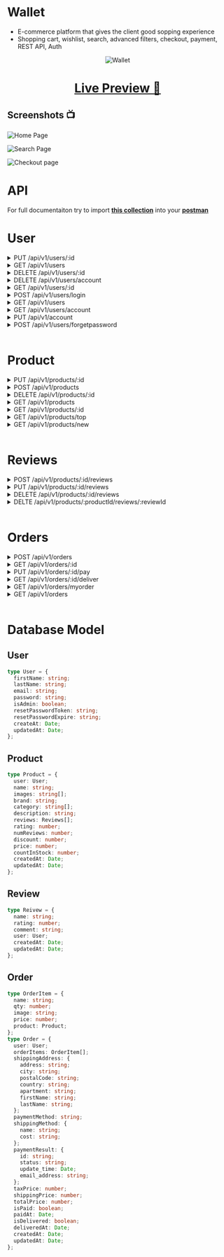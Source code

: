 # Wallet

- E-commerce platform that gives the client good sopping experience
- Shopping cart, wishlist, search, advanced filters, checkout, payment, REST API, Auth

<p align="center">
    <img src="./wallet.png" alt="Wallet" title="Wallet"/>
</p>

<h1 align="center">
    <a href="https://walletecommerce.herokuapp.com/">Live Preview 👀</a>
</h1>

## Screenshots 📺

![Home Page](/client/public/images/e-commerce-1.png)

![Search Page](/client/public/images/e-commerce-2.png)

![Checkout page](/client/public/images/e-commerce-3.png)

# API

For full documentaiton try to import **[this collection](./Wallet%20e-commerce.postman_collection.json)** into your **[postman](https://www.postman.com/)**

# User

<details>
<summary>PUT /api/v1/users/:id</summary>

<br />

Update user info by the `admin`

<br />

**Description:** Update user account

**Access:** Private/Admin

### Request

```ts
type body = {
  firstName?: string;
  lastName?: string;
  email?: string;
  isAmdin?: boolean;
};
```

```json
{
  "isAdmin": true
}
```

### Response

```json
{
  "_id": "6326a3633979c3a722be8411",
  "firstName": "Jane",
  "lastName": "Doe",
  "email": "jane@wallet.io",
  "isAdmin": true
}
```

</details>
<details>
<summary>GET /api/v1/users </summary>

<br />

**Description:** Get all users

**Access:** Private/Admin

### Request

#### Headers

`Authorization: Bearer <TOKEN>`

### Response

```json
{
  "users": [
    {
      "_id": "6326a3633979c3a722be8411",
      "firstName": "Jane",
      "lastName": "Doe",
      "email": "jane@wallet.io",
      "password": "$2a$10$eajsr5X/E3D2B8N8anLa8O3LlF7Sj/sCquBs2xPH.n7wXBai4viI2",
      "isAdmin": false,
      "createdAt": "2022-09-18T04:49:39.687Z",
      "updatedAt": "2022-09-18T04:49:39.687Z",
      "__v": 0
    },
    {
      "_id": "6326a4fda8012c4bc02d6368",
      "firstName": "Jone",
      "lastName": "Doe",
      "email": "jone@wallet.io",
      "password": "$2a$10$wKNngaZrvxMsTRQajNfzjekiLhTSZRSdAWdWkrJ1U3D8gCE9nQoZ2",
      "isAdmin": true,
      "createdAt": "2022-09-18T04:56:29.313Z",
      "updatedAt": "2022-09-18T05:29:13.020Z",
      "__v": 0
    }
  ],
  "count": 2
}
```

</details>

<details>
<summary>DELETE /api/v1/users/:id </summary>

<br />

**Description:** Delete a user by `id`

**Access:** Private/Admin

### Request

#### Headers

`Authorization: Bearer <TOKEN>`

### Response

```json
{
  "message": "User removed"
}
```

</details>
<details>
<summary>DELETE /api/v1/users/account </summary>

<br />

**Description:** Delete user account by the user itself

**Access:** Private/user

### Request

#### Headers

`Authorization: Bearer <TOKEN>`

### Response

```json
{
  "message": "User removed"
}
```

</details>

<details>
<summary>GET /api/v1/users/:id </summary>

<br />

**Description:** Get user by Id

**Access:** Private/Admin

### Request

#### Headers

`Authorization: Bearer <TOKEN>`

### Response

```json
{
  "_id": "6326a3633979c3a722be8411",
  "firstName": "Jane",
  "lastName": "Doe",
  "email": "jane@wallet.io",
  "isAdmin": false,
  "createdAt": "2022-09-18T04:49:39.687Z",
  "updatedAt": "2022-09-18T04:49:39.687Z",
  "__v": 0
}
```

</details>

<details>
<summary>POST /api/v1/users/login</summary>

<br />

**Description:** Authorize user for login

**Access:** Public

### Request

```ts
type Body = {
  email: string;
  password: string;
};
```

```json
{
  "email": "jone@wallet.io",
  "password": "1234567"
}
```

### Response

```json
{
  "_id": "6326a4fda8012c4bc02d6368",
  "firstName": "Jone",
  "lastName": "Doe",
  "email": "jone@wallet.io",
  "isAdmin": true,
  "token": "eyJhbGciOiJIUzI1NiIsInR5cCI6IkpXVCJ9.eyJpZCI6IjYzMjZhNGZkYTgwMTJjNGJjMDJkNjM2OCIsImlhdCI6MTY2MzQ4MDk4NCwiZXhwIjoxNjY2MDcyOTg0fQ.rv7FZMh_ScxkdvYHfBC03cEajFuViXoEtwN74FYmkRQ"
}
```

</details>

<details>
<summary>GET /api/v1/users</summary>

<br />

**Description:** Register a new user

**Access:** Public

### Request

### Response

```json
{
  "users": [
    {
      "_id": "6326a3633979c3a722be8411",
      "firstName": "Jane",
      "lastName": "Doe",
      "email": "jane@wallet.io",
      "password": "$2a$10$eajsr5X/E3D2B8N8anLa8O3LlF7Sj/sCquBs2xPH.n7wXBai4viI2",
      "isAdmin": true,
      "createdAt": "2022-09-18T04:49:39.687Z",
      "updatedAt": "2022-09-18T05:43:23.695Z",
      "__v": 0
    },
    {
      "_id": "6326a4fda8012c4bc02d6368",
      "firstName": "Jone",
      "lastName": "Doe",
      "email": "jone@wallet.io",
      "password": "$2a$10$wKNngaZrvxMsTRQajNfzjekiLhTSZRSdAWdWkrJ1U3D8gCE9nQoZ2",
      "isAdmin": true,
      "createdAt": "2022-09-18T04:56:29.313Z",
      "updatedAt": "2022-09-18T05:59:20.404Z",
      "__v": 0,
      "resetPasswordExpire": "2022-09-18T06:09:20.402Z",
      "resetPasswordToken": "999913f36209979914b407d615589e04d923be68175f80debafd2bdf5b838767"
    }
  ],
  "count": 2
}
```

</details>

<details>
<summary>GET /api/v1/users/account</summary>

<br />

**Description:** Get user account

**Access:** Private/user

### Request

#### Headers

`Authorization: Bearer <TOKEN>`

### Response

```json
{
  "_id": "6326a4fda8012c4bc02d6368",
  "firstName": "Joen",
  "lastName": "Doe",
  "email": "jone@wallet.io",
  "isAdmin": false,
  "token": "eyJhbGciOiJIUzI1NiIsInR5cCI6IkpXVCJ9.eyJpZCI6IjYzMjZhNGZkYTgwMTJjNGJjMDJkNjM2OCIsImlhdCI6MTY2MzQ3Njk4OSwiZXhwIjoxNjY2MDY4OTg5fQ.wxPGnDLvZYqyXXC5YIaUJoJqfxdeZlb96xi4Jvgtj80"
}
```

</details>

<details>
<summary>PUT /api/v1/account </summary>

<br />

**Description:** Update user account

**Access:** Private/user

### Request

#### Headers

`Authorization: Bearer <TOKEN>`

### Response

```json
{
  "_id": "6326a4fda8012c4bc02d6368",
  "firstName": "Jone",
  "lastName": "Doe",
  "email": "jone@wallet.io",
  "isAdmin": true,
  "token": "eyJhbGciOiJIUzI1NiIsInR5cCI6IkpXVCJ9.eyJpZCI6IjYzMjZhNGZkYTgwMTJjNGJjMDJkNjM2OCIsImlhdCI6MTY2MzQ3ODk1MywiZXhwIjoxNjY2MDcwOTUzfQ.5KCy_rocdxUDcLRVEgJdcJmAHKfP4gIOWEy9Mra4V6M"
}
```

</details>

<details>
<summary>POST /api/v1/users/forgetpassword</summary>

<br />

**Description:** An endpoint to send an email to user incase he forget the password

**Access:** Public

### Request

#### Headers

`Authorization: Bearer <TOKEN>`

### Response

```json
{
  "success": true,
  "data": "Email sent"
}
```

</details>

<br />

# Product

<details>
<summary>PUT /api/v1/products/:id</summary>

<br />

**Description:** UUpdate a product by `id`

**Access:** Private/Admin

### Request

```json
{
  "price": 1200.0,
  "images": ["img_3.png", "img_4.png"]
}
```

### Response

```json
{
  "_id": "6327fa179b841ab4ec957660",
  "user": "6326a4fda8012c4bc02d6368",
  "name": "iPhone 13 pro max",
  "images": ["img_1.png", "img_3.png", "img_4.png"],
  "brand": "Apple",
  "category": [],
  "description": "The most powerful phone on the planet earth",
  "rating": 0,
  "numReviews": 0,
  "discount": 2,
  "price": 1200,
  "countInStock": 2000,
  "reviews": [],
  "createdAt": "2022-09-19T05:11:51.150Z",
  "updatedAt": "2022-09-19T05:20:08.235Z",
  "__v": 1
}
```

</details>

<details>
<summary>POST /api/v1/products</summary>

<br />

**Description:** Create new product

**Access:** Private/Admin

### Request

```json
{
  "name": "iPhone 13 pro max",
  "images": ["img_1.png"],
  "brand": "Apple",
  "caregory": ["phones"],
  "description": "The most powerful phone on the planet earth",
  "discount": 2,
  "price": 1000.0,
  "countInStock": 2000
}
```

### Response

```json
{
  "user": "6326a4fda8012c4bc02d6368",
  "name": "iPhone 13 pro max",
  "images": ["img_1.png"],
  "brand": "Apple",
  "category": [],
  "description": "The most powerful phone on the planet earth",
  "rating": 0,
  "numReviews": 0,
  "discount": 2,
  "price": 1000,
  "countInStock": 2000,
  "_id": "6327fa179b841ab4ec957660",
  "reviews": [],
  "createdAt": "2022-09-19T05:11:51.150Z",
  "updatedAt": "2022-09-19T05:11:51.150Z",
  "__v": 0
}
```

</details>

<details>
<summary>DELETE /api/v1/products/:id</summary>

<br />

**Description:** Delete a product by `ID`

**Access:** Private/Admin

### Headers

`Authorization: Bearer <TOKEN>`

### Responst

```json
{
  "messages": "Product Removed"
}
```

</details>

<details>
<summary>GET /api/v1/products</summary>

<br />

**Description:** Get all products

**Access:** Public

### Response

```json
{
  "success": true,
  "count": 2,
  "products": [
    {
      "_id": "6327fa179b841ab4ec957660",
      "user": "6326a4fda8012c4bc02d6368",
      "name": "iPhone 13 pro max",
      "images": ["img_1.png"],
      "brand": "Apple",
      "category": [],
      "description": "The most powerful phone on the planet earth",
      "rating": 0,
      "numReviews": 0,
      "discount": 2,
      "price": 1000,
      "countInStock": 2000,
      "reviews": [],
      "createdAt": "2022-09-19T05:11:51.150Z",
      "updatedAt": "2022-09-19T05:11:51.150Z",
      "__v": 0
    },
    {
      "_id": "6327dea49a70962f67219b8e",
      "user": "6326a4fda8012c4bc02d6368",
      "name": "iPhone 13 pro max",
      "images": [
        "img_1.png",
        "img_2.png",
        "img_3.png",
        "img_3.png",
        "img_4.png"
      ],
      "brand": "Apple",
      "category": [],
      "description": "The most powerful phone on the planet earth",
      "rating": 0,
      "numReviews": 0,
      "discount": 2,
      "price": 1200,
      "countInStock": 2000,
      "reviews": [],
      "createdAt": "2022-09-19T03:14:44.403Z",
      "updatedAt": "2022-09-19T03:59:29.317Z",
      "__v": 7
    }
  ]
}
```

</details>

<details>
<summary>GET /api/v1/products/:id</summary>

<br />

**Description:** Get product by `id`

**Access:** Public

### Response

```json
{
  "_id": "6327fa179b841ab4ec957660",
  "user": "6326a4fda8012c4bc02d6368",
  "name": "iPhone 13 pro max",
  "images": ["img_1.png"],
  "brand": "Apple",
  "category": [],
  "description": "The most powerful phone on the planet earth",
  "rating": 0,
  "numReviews": 0,
  "discount": 2,
  "price": 1000,
  "countInStock": 2000,
  "reviews": [],
  "createdAt": "2022-09-19T05:11:51.150Z",
  "updatedAt": "2022-09-19T05:11:51.150Z",
  "__v": 0
}
```

</details>

<details>
<summary>GET /api/v1/products/top</summary>

<br />

**Description:** Get top rated products

**Access:** Public

### Response

```json
[
  {
    "_id": "6327fa179b841ab4ec957660",
    "user": "6326a4fda8012c4bc02d6368",
    "name": "iPhone 13 pro max",
    "images": ["img_1.png", "img_3.png", "img_4.png"],
    "brand": "Apple",
    "category": [],
    "description": "The most powerful phone on the planet earth",
    "rating": 0,
    "numReviews": 0,
    "discount": 2,
    "price": 1200,
    "countInStock": 2000,
    "reviews": [],
    "createdAt": "2022-09-19T05:11:51.150Z",
    "updatedAt": "2022-09-19T05:20:08.235Z",
    "__v": 1
  }
]
```

</details>

<details>
<summary>GET /api/v1/products/new</summary>

<br />

**Description:** Get new published products

**Access:** Public

### Response

```json
[
  {
    "_id": "6327fa179b841ab4ec957660",
    "user": "6326a4fda8012c4bc02d6368",
    "name": "iPhone 13 pro max",
    "images": ["img_1.png", "img_3.png", "img_4.png"],
    "brand": "Apple",
    "category": [],
    "description": "The most powerful phone on the planet earth",
    "rating": 0,
    "numReviews": 0,
    "discount": 2,
    "price": 1200,
    "countInStock": 2000,
    "reviews": [],
    "createdAt": "2022-09-19T05:11:51.150Z",
    "updatedAt": "2022-09-19T05:20:08.235Z",
    "__v": 1
  }
]
```

</details>

<br />

# Reviews

<details>
<summary>POST /api/v1/products/:id/reviews</summary>

<br />

**Description:** Add product review

**Access:** Private/user

### Request

```json
{
  "rating": 5,
  "comment": "Very cool!"
}
```

### Response

```json
{
  "message": "Review added"
}
```

</details>

<details>
<summary>PUT /api/v1/products/:id/reviews</summary>

<br />

**Description:** Update product review by the user

**Access:** Private/user

### Request

```json
{
  "comment": "Super cool!"
}
```

### Response

```json
{
  "message": "Review Updated"
}
```

</details>

<details>
<summary>DELETE /api/v1/products/:id/reviews</summary>

<br />

**Description:** Delete product review by the user

**Access:** Private/user

### Response

```json
{
  "message": "Review Deleted"
}
```

</details>

<details>
<summary>DELTE /api/v1/products/:productId/reviews/:reviewId</summary>

<br />

**Description:** Delete product review by the admin

**Access:** Private/admin

### Response

```json
{
  "message": "Review Removed"
}
```

</details>

<br />

# Orders

<details>
<summary>POST /api/v1/orders</summary>

<br />

**Description:** Create new order

**Access:** Private/user

### Request

```json
{
  "orderItems": [
    {
      "name": "iPhone 13 pro max",
      "qty": 1,
      "image": "img.png",
      "price": 1200.0,
      "product": "6327dea49a70962f67219b8e"
    }
  ],
  "shippingMethod": {
    "name": "internation shipping",
    "cost": 20.0
  },
  "shippingAddress": {
    "address": "some address",
    "city": "New York",
    "postalCode": 1234,
    "country": "US",
    "apartment": "apartment",
    "firstName": "Jone",
    "lastName": "Doe"
  },
  "paymentMethod": "PAYPAL",
  "txPrice": 200.0,
  "shippingPrice": 250.0,
  "totalPrice": 450.0
}
```

### Response

```json
{
  "user": "6326a4fda8012c4bc02d6368",
  "orderItems": [
    {
      "name": "iPhone 13 pro max",
      "qty": 1,
      "image": "img.png",
      "price": 1200,
      "product": "6327dea49a70962f67219b8e",
      "_id": "632814179b841ab4ec957692"
    }
  ],
  "shippingAddress": {
    "address": "some address",
    "city": "New York",
    "postalCode": "1234",
    "country": "US",
    "apartment": "apartment",
    "firstName": "Jone",
    "lastName": "Doe"
  },
  "paymentMethod": "PAYPAL",
  "shippingMethod": {
    "name": "internation shipping",
    "cost": 20
  },
  "taxPrice": 0,
  "shippingPrice": 250,
  "totalPrice": 450,
  "isPaid": false,
  "isDelivered": false,
  "_id": "632814179b841ab4ec957691",
  "createdAt": "2022-09-19T07:02:47.399Z",
  "updatedAt": "2022-09-19T07:02:47.399Z",
  "__v": 0
}
```

</details>

<details>
<summary>GET /api/v1/orders/:id</summary>

<br />

**Description:** Get order by `id`

**Access:** Private/user

### Response

```json
{
  "shippingAddress": {
    "address": "some address",
    "city": "New York",
    "postalCode": "1234",
    "country": "US",
    "apartment": "apartment",
    "firstName": "Jone",
    "lastName": "Doe"
  },
  "shippingMethod": {
    "name": "internation shipping",
    "cost": 20
  },
  "paymentResult": {
    "id": "6327f1aebc834eab1742347a",
    "status": "success",
    "update_time": "9/19/20222 6:54 am",
    "email_address": "jone@test.com"
  },
  "_id": "6327f1aebc834eab1742347a",
  "user": {
    "_id": "6326a4fda8012c4bc02d6368",
    "email": "jone@wallet.io"
  },
  "orderItems": [
    {
      "name": "iPhone 13 pro max",
      "qty": 1,
      "image": "img.png",
      "price": 1200,
      "product": "6327dea49a70962f67219b8e",
      "_id": "6327f1aebc834eab1742347b"
    }
  ],
  "paymentMethod": "PAYPAL",
  "taxPrice": 0,
  "shippingPrice": 250,
  "totalPrice": 450,
  "isPaid": true,
  "isDelivered": true,
  "createdAt": "2022-09-19T04:35:58.585Z",
  "updatedAt": "2022-09-19T04:57:19.635Z",
  "__v": 0,
  "paidAt": "2022-09-19T04:55:03.472Z",
  "deliveredAt": "2022-09-19T04:57:19.629Z"
}
```

</details>

<details>
<summary>PUT /api/v1/orders/:id/pay</summary>

<br />

<br />

**Description:** Pay an order

**Access:** Private/user

### Request

```json
{
  "id": "6327f1aebc834eab1742347a",
  "status": "success",
  "update_time": "9/19/20222 6:54 am",
  "payer": {
    "email_address": "jone@test.com"
  }
}
```

### Response

```json
{
  "shippingAddress": {
    "address": "some address",
    "city": "New York",
    "postalCode": "1234",
    "country": "US",
    "apartment": "apartment",
    "firstName": "Jone",
    "lastName": "Doe"
  },
  "shippingMethod": {
    "name": "internation shipping",
    "cost": 20
  },
  "paymentResult": {
    "id": "6327f1aebc834eab1742347a",
    "status": "success",
    "update_time": "9/19/20222 6:54 am",
    "email_address": "jone@test.com"
  },
  "_id": "6327f1aebc834eab1742347a",
  "user": "6326a4fda8012c4bc02d6368",
  "orderItems": [
    {
      "name": "iPhone 13 pro max",
      "qty": 1,
      "image": "img.png",
      "price": 1200,
      "product": "6327dea49a70962f67219b8e",
      "_id": "6327f1aebc834eab1742347b"
    }
  ],
  "paymentMethod": "PAYPAL",
  "taxPrice": 0,
  "shippingPrice": 250,
  "totalPrice": 450,
  "isPaid": true,
  "isDelivered": true,
  "createdAt": "2022-09-19T04:35:58.585Z",
  "updatedAt": "2022-09-19T07:06:27.877Z",
  "__v": 0,
  "paidAt": "2022-09-19T07:06:27.873Z",
  "deliveredAt": "2022-09-19T04:57:19.629Z"
}
```

</details>

<details>
<summary>GET /api/v1/orders/:id/deliver</summary>

<br />

<br />

**Description:** Set an order to be **delivered**

**Access:** Private/admin

### Response

```json
{
  "shippingAddress": {
    "address": "some address",
    "city": "New York",
    "postalCode": "1234",
    "country": "US",
    "apartment": "apartment",
    "firstName": "Jone",
    "lastName": "Doe"
  },
  "shippingMethod": {
    "name": "internation shipping",
    "cost": 20
  },
  "paymentResult": {
    "id": "6327f1aebc834eab1742347a",
    "status": "success",
    "update_time": "9/19/20222 6:54 am",
    "email_address": "jone@test.com"
  },
  "_id": "6327f1aebc834eab1742347a",
  "user": "6326a4fda8012c4bc02d6368",
  "orderItems": [
    {
      "name": "iPhone 13 pro max",
      "qty": 1,
      "image": "img.png",
      "price": 1200,
      "product": "6327dea49a70962f67219b8e",
      "_id": "6327f1aebc834eab1742347b"
    }
  ],
  "paymentMethod": "PAYPAL",
  "taxPrice": 0,
  "shippingPrice": 250,
  "totalPrice": 450,
  "isPaid": true,
  "isDelivered": true,
  "createdAt": "2022-09-19T04:35:58.585Z",
  "updatedAt": "2022-09-19T07:07:33.406Z",
  "__v": 0,
  "paidAt": "2022-09-19T07:06:27.873Z",
  "deliveredAt": "2022-09-19T07:07:33.405Z"
}
```

</details>

<details>
<summary>GET /api/v1/orders/myorder</summary>

<br />

<br />

**Description:** Get user orders

**Access:** Private/user

### Response

```json
[
  {
    "shippingAddress": {
      "address": "some address",
      "city": "New York",
      "postalCode": "1234",
      "country": "US",
      "apartment": "apartment",
      "firstName": "Jone",
      "lastName": "Doe"
    },
    "shippingMethod": {
      "name": "internation shipping",
      "cost": 20
    },
    "_id": "6327f0ca1ad2cab4387e6024",
    "user": "6326a4fda8012c4bc02d6368",
    "orderItems": [],
    "paymentMethod": "PAYPAL",
    "taxPrice": 0,
    "shippingPrice": 250,
    "totalPrice": 450,
    "isPaid": false,
    "isDelivered": false,
    "createdAt": "2022-09-19T04:32:10.723Z",
    "updatedAt": "2022-09-19T04:32:10.723Z",
    "__v": 0
  },
  {
    "shippingAddress": {
      "address": "some address",
      "city": "New York",
      "postalCode": "1234",
      "country": "US",
      "apartment": "apartment",
      "firstName": "Jone",
      "lastName": "Doe"
    },
    "shippingMethod": {
      "name": "internation shipping",
      "cost": 20
    },
    "paymentResult": {
      "id": "6327f1aebc834eab1742347a",
      "status": "success",
      "update_time": "9/19/20222 6:54 am",
      "email_address": "jone@test.com"
    },
    "_id": "6327f1aebc834eab1742347a",
    "user": "6326a4fda8012c4bc02d6368",
    "orderItems": [
      {
        "name": "iPhone 13 pro max",
        "qty": 1,
        "image": "img.png",
        "price": 1200,
        "product": "6327dea49a70962f67219b8e",
        "_id": "6327f1aebc834eab1742347b"
      }
    ],
    "paymentMethod": "PAYPAL",
    "taxPrice": 0,
    "shippingPrice": 250,
    "totalPrice": 450,
    "isPaid": true,
    "isDelivered": true,
    "createdAt": "2022-09-19T04:35:58.585Z",
    "updatedAt": "2022-09-19T07:07:33.406Z",
    "__v": 0,
    "paidAt": "2022-09-19T07:06:27.873Z",
    "deliveredAt": "2022-09-19T07:07:33.405Z"
  },
  {
    "shippingAddress": {
      "address": "some address",
      "city": "New York",
      "postalCode": "1234",
      "country": "US",
      "apartment": "apartment",
      "firstName": "Jone",
      "lastName": "Doe"
    },
    "shippingMethod": {
      "name": "internation shipping",
      "cost": 20
    },
    "_id": "632814179b841ab4ec957691",
    "user": "6326a4fda8012c4bc02d6368",
    "orderItems": [
      {
        "name": "iPhone 13 pro max",
        "qty": 1,
        "image": "img.png",
        "price": 1200,
        "product": "6327dea49a70962f67219b8e",
        "_id": "632814179b841ab4ec957692"
      }
    ],
    "paymentMethod": "PAYPAL",
    "taxPrice": 0,
    "shippingPrice": 250,
    "totalPrice": 450,
    "isPaid": false,
    "isDelivered": false,
    "createdAt": "2022-09-19T07:02:47.399Z",
    "updatedAt": "2022-09-19T07:02:47.399Z",
    "__v": 0
  }
]
```

</details>

<details>
<summary>GET /api/v1/orders</summary>

<br />

<br />

**Description:** Get all orders

**Access:** Private/admin

### Response

```json
{
  "success": true,
  "count": 3,
  "orders": [
    {
      "shippingAddress": {
        "address": "some address",
        "city": "New York",
        "postalCode": "1234",
        "country": "US",
        "apartment": "apartment",
        "firstName": "Jone",
        "lastName": "Doe"
      },
      "shippingMethod": {
        "name": "internation shipping",
        "cost": 20
      },
      "_id": "6327f0ca1ad2cab4387e6024",
      "user": {
        "_id": "6326a4fda8012c4bc02d6368"
      },
      "orderItems": [],
      "paymentMethod": "PAYPAL",
      "taxPrice": 0,
      "shippingPrice": 250,
      "totalPrice": 450,
      "isPaid": false,
      "isDelivered": false,
      "createdAt": "2022-09-19T04:32:10.723Z",
      "updatedAt": "2022-09-19T04:32:10.723Z",
      "__v": 0
    },
    {
      "shippingAddress": {
        "address": "some address",
        "city": "New York",
        "postalCode": "1234",
        "country": "US",
        "apartment": "apartment",
        "firstName": "Jone",
        "lastName": "Doe"
      },
      "shippingMethod": {
        "name": "internation shipping",
        "cost": 20
      },
      "paymentResult": {
        "id": "6327f1aebc834eab1742347a",
        "status": "success",
        "update_time": "9/19/20222 6:54 am",
        "email_address": "jone@test.com"
      },
      "_id": "6327f1aebc834eab1742347a",
      "user": {
        "_id": "6326a4fda8012c4bc02d6368"
      },
      "orderItems": [
        {
          "name": "iPhone 13 pro max",
          "qty": 1,
          "image": "img.png",
          "price": 1200,
          "product": "6327dea49a70962f67219b8e",
          "_id": "6327f1aebc834eab1742347b"
        }
      ],
      "paymentMethod": "PAYPAL",
      "taxPrice": 0,
      "shippingPrice": 250,
      "totalPrice": 450,
      "isPaid": true,
      "isDelivered": true,
      "createdAt": "2022-09-19T04:35:58.585Z",
      "updatedAt": "2022-09-19T07:07:33.406Z",
      "__v": 0,
      "paidAt": "2022-09-19T07:06:27.873Z",
      "deliveredAt": "2022-09-19T07:07:33.405Z"
    },
    {
      "shippingAddress": {
        "address": "some address",
        "city": "New York",
        "postalCode": "1234",
        "country": "US",
        "apartment": "apartment",
        "firstName": "Jone",
        "lastName": "Doe"
      },
      "shippingMethod": {
        "name": "internation shipping",
        "cost": 20
      },
      "_id": "632814179b841ab4ec957691",
      "user": {
        "_id": "6326a4fda8012c4bc02d6368"
      },
      "orderItems": [
        {
          "name": "iPhone 13 pro max",
          "qty": 1,
          "image": "img.png",
          "price": 1200,
          "product": "6327dea49a70962f67219b8e",
          "_id": "632814179b841ab4ec957692"
        }
      ],
      "paymentMethod": "PAYPAL",
      "taxPrice": 0,
      "shippingPrice": 250,
      "totalPrice": 450,
      "isPaid": false,
      "isDelivered": false,
      "createdAt": "2022-09-19T07:02:47.399Z",
      "updatedAt": "2022-09-19T07:02:47.399Z",
      "__v": 0
    }
  ]
}
```

</details>

<br />

# Database Model

## User

```ts
type User = {
  firstName: string;
  lastName: string;
  email: string;
  password: string;
  isAdmin: boolean;
  resetPasswordToken: string;
  resetPasswordExpire: string;
  createAt: Date;
  updatedAt: Date;
};
```

## Product

```ts
type Product = {
  user: User;
  name: string;
  images: string[];
  brand: string;
  category: string[];
  description: string;
  reviews: Reviews[];
  rating: number;
  numReviews: number;
  discount: number;
  price: number;
  countInStock: number;
  createdAt: Date;
  updatedAt: Date;
};
```

## Review

```ts
type Reivew = {
  name: string;
  rating: number;
  comment: string;
  user: User;
  createdAt: Date;
  updatedAt: Date;
};
```

## Order

```ts
type OrderItem = {
  name: string;
  qty: number;
  image: string;
  price: number;
  product: Product;
};
type Order = {
  user: User;
  orderItems: OrderItem[];
  shippingAddress: {
    address: string;
    city: string;
    postalCode: string;
    country: string;
    apartment: string;
    firstName: string;
    lastName: string;
  };
  paymentMethod: string;
  shippingMethod: {
    name: string;
    cost: string;
  };
  paymentResult: {
    id: string;
    status: string;
    update_time: Date;
    email_address: string;
  };
  taxPrice: number;
  shippingPrice: number;
  totalPrice: number;
  isPaid: boolean;
  paidAt: Date;
  isDelivered: boolean;
  deliveredAt: Date;
  createdAt: Date;
  updatedAt: Date;
};
```
